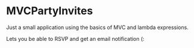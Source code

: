 # MVCPartyInvites
Just a small application using the basics of MVC and lambda expressions. 


Lets you be able to RSVP and get an email notification (:
